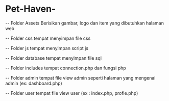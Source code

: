 # Pet-Haven-


-- Folder Assets
Berisikan gambar, logo dan item yang dibutuhkan halaman web

-- Folder css
tempat menyimpan file css

-- Folder js
tempat menyimpan script js

-- Folder database
tempat menyimpan file sql

-- Folder includes 
tempat connection.php dan fungsi php

-- Folder admin
tempat file view admin seperti halaman yang mengenai admin (ex: dashboard.php)

-- Folder user
tempat file view user (ex : index.php, profle.php)
